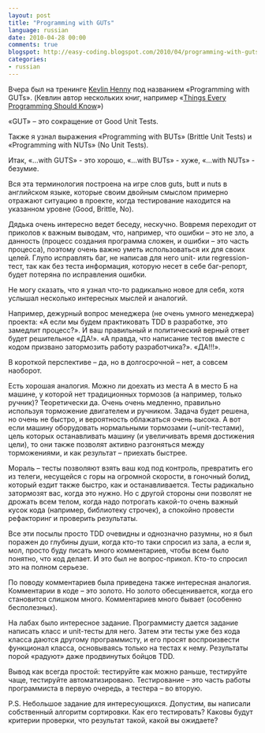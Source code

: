```yaml
---
layout: post
title: "Programming with GUTs"
language: russian
date: 2010-04-28 00:00
comments: true
blogspot: http://easy-coding.blogspot.com/2010/04/programming-with-guts.html
categories:
- russian
---
```

Вчера был на тренинге [Kevlin Henny][] под названием «Programming with GUTs». (Кевлин автор нескольких книг, например «[Things Every Programming Should Know][]»)

[Kevlin Henny]: http://www.boost.org/users/people/kevlin_henney.html
[Things Every Programming Should Know]: http://www.amazon.com/Things-Every-Programmer-Should-Know/dp/0596809484/

«GUT» – это сокращение от Good Unit Tests.

Также я узнал выражения «Programming with BUTs» (Brittle Unit Tests) и «Programming with NUTs» (No Unit Tests).

Итак, «...with GUTS» - это хорошо, «...with BUTs» - хуже, «...with NUTs» - безумие.

Вся эта терминология построена на игре слов guts, butt и nuts в английском языке, которые своим двойным смыслом примерно отражают ситуацию в проекте, когда тестирование находится на указанном уровне (Good, Brittle, No).

Дядька очень интересно ведет беседу, нескучно. Вовремя переходит от приколов к важным выводам, что, например, что ошибки – это не зло, а данность (процесс создания программа сложен, и ошибки – это часть процесса), поэтому очень важно уметь использоваться их для своих целей. Глупо исправлять баг, не написав для него unit- или regression- тест, так как без теста информация, которую несет в себе баг-репорт, будет потеряна по исправления ошибки.

Не могу сказать, что я узнал что-то радикально новое для себя, хотя услышал несколько интересных мыслей и аналогий.

Например, дежурный вопрос менеджера (не очень умного менеджера) проекта: «А если мы будем практиковать TDD в разработке, это замедлит процесс?». И ваш правильный и политический верный ответ будет решительное «ДА!». «А правда, что написание тестов вместе с кодом призвано затормозить работу разработчика?». «ДА!!!».

В короткой перспективе – да, но в долгосрочной – нет, а совсем наоборот.

Есть хорошая аналогия. Можно ли доехать из места А в место Б на машине, у которой нет традиционных тормозов (а например, только ручник)? Теоретически да. Очень очень медленно, правильно используя торможение двигателем и ручником. Задача будет решена, но очень не быстро, и вероятность облажаться очень высока. А вот если машину оборудовать нормальными тормозами (~unit-тестами), цель которых останавливать машину (и увеличивать время достижения цели), то они также позволят активно разгоняться между торможениями, и как результат – приехать быстрее.

Мораль – тесты позволяют взять ваш код под контроль, превратить его из телеги, несущейся с горы на огромной скорости, в гоночный болид, который ездит также быстро, как и останавливается. Тесты радикально затормозят вас, когда это нужно. Но с другой стороны они позволят не дрожать всем телом, когда надо потрогать какой-то очень важный кусок кода (например, библиотеку строчек), а спокойно провести рефакторинг и проверить результаты.

Все эти посылы просто TDD очевидны и однозначно разумны, но я был поражен до глубины души, когда кто-то таки спросил из зала, а если я, мол, просто буду писать много комментариев, чтобы всем было понятно, что код делает. И это был не вопрос-прикол. Кто-то спросил это на полном серьезе.

По поводу комментариев была приведена также интересная аналогия. Комментарии в коде – это золото. Но золото обесценивается, когда его становится слишком много. Комментариев много бывает (особенно бесполезных).

На лабах было интересное задание. Программисту дается задание написать класс и unit-тесты для него. Затем эти тесты уже без кода класса даются другому программисту, и его просят воспроизвести функционал класса, основываясь только на тестах к нему. Результаты порой «радуют» даже продвинутых бойцов TDD.

Вывод как всегда простой: тестируйте как можно раньше, тестируйте чаще, тестируйте автоматизировано. Тестирование – это часть работы программиста в первую очередь, а тестера – во вторую.

P.S. Небольшое задание для интересующихся. Допустим, вы написали собственный алгоритм сортировки. Как его тестировать? Каковы будут критерии проверки, что результат такой, какой вы ожидаете?
